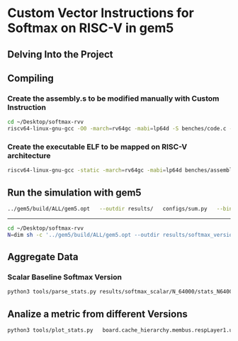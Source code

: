 # Custom Vector Instructions for Softmax on RISC-V in gem5

## Delving Into the Project

## Compiling 

### Create the assembly.s  to be modified manually with Custom Instruction

```bash
cd ~/Desktop/softmax-rvv
riscv64-linux-gnu-gcc -O0 -march=rv64gc -mabi=lp64d -S benches/code.c -o benches/assembly.s
```
### Create the executable ELF to be mapped on RISC-V architecture
```bash
riscv64-linux-gnu-gcc -static -march=rv64gc -mabi=lp64d benches/assembly.s -o benches/executables/assembly
```
## Run the simulation with gem5
```bash
../gem5/build/ALL/gem5.opt   --outdir results/   configs/sum.py   --bin benches/executables/sum
```


------------------

```bash
cd ~/Desktop/softmax-rvv
N=dim sh -c '../gem5/build/ALL/gem5.opt --outdir results/softmax_version/-N_${N} --stats-file stats_N${N}.txt configs/script.py --bin "$(pwd)/benches/exe" --n ${N}'
```
## Aggregate Data

### Scalar Baseline Softmax Version

```bash
python3 tools/parse_stats.py results/softmax_scalar/N_64000/stats_N64000.txt results/softmax_scalar/N_16000/stats_N16000.txt results/softmax_scalar/N_32000/stats_N32000.txt results/softmax_scalar/N_128000/stats_N128000.txt -o results/softmax_scalar/sofmax_scalar_stats.csv
```
## Analize a metric from different Versions

```bash
python3 tools/plot_stats.py   board.cache_hierarchy.membus.respLayer1.utilization   results/softmax_scalar/sofmax_scalar_stats.csv   results/softmax_vect_baseline/sofmax_scalar_stats.csv   results/softmax_vect_enhanced/sofmax_scalar_stats.csv
```




